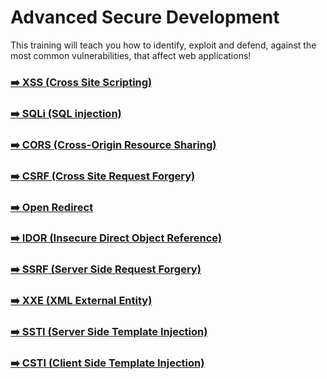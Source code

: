 # Advanced Secure Development
This training will teach you how to identify, exploit and defend, against the most common vulnerabilities, that affect web applications!

### [➡️ XSS (Cross Site Scripting)](./XSS-cross-site-scripting.md)
### [➡️ SQLi (SQL injection)](./SQLi-sql-injection.md)
### [➡️ CORS (Cross-Origin Resource Sharing)](./CORS-cross-origin-resource-sharing.md)
### [➡️ CSRF (Cross Site Request Forgery)](./CSRF-cross-site-request-forgery.md)
### [➡️ Open Redirect](./open-redirect.md)
### [➡️ IDOR (Insecure Direct Object Reference)](./IDOR-insecure-direct-object-reference.md)
### [➡️ SSRF (Server Side Request Forgery)](./SSRF-server-side-request-forgery.md)
### [➡️ XXE (XML External Entity)](./XXE-xml-external-entity.md)
### [➡️ SSTI (Server Side Template Injection)](./SSTI-server-side-template-injection.md)
### [➡️ CSTI (Client Side Template Injection)](./CSTI-client-side-template-injection.md)